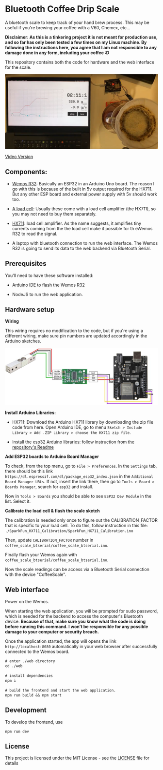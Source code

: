 # Bluetooth Coffee Drip Scale

A bluetooth scale to keep track of your hand brew process. This may be useful if you're brewing your coffee with a V60, Chemex, etc...

**Disclaimer: As this is a tinkering project it is not meant for production use, and so far has only been tested a few times on my Linux machine. By following the instructions here, you agree that I am not responsible to any damage done in any form, including your coffee :D**

This repository contains both the code for hardware and the web interface for the scale.

![demo](./demo.png)

[Video Version](https://gifs.com/gif/coffee-scale-E8m5DY)

## Components:

- [Wemos R32](https://www.amazon.de/s?k=wemos+R32&__mk_de_DE=%C3%85M%C3%85%C5%BD%C3%95%C3%91&ref=nb_sb_noss): Basically an ESP32 in an Arduino Uno board. The reason I go with this is because of the built in 5v output required for the HX711. But any other ESP board and external power supply with 5v should work too.

- [A load cell](https://www.amazon.de/Tragbarer-Elektronischer-W%C3%A4gezelle-HX711-Gewicht-Raspberry/dp/B076PYX5DW/ref=sr_1_1?__mk_de_DE=%C3%85M%C3%85%C5%BD%C3%95%C3%91&dchild=1&keywords=1kg+loadcell&qid=1586778094&sr=8-1): Usually these come with a load cell amplifier (the HX711), so you may not need to buy them separately.

- [HX711](https://circuits4you.com/wp-content/uploads/2016/11/Hx711-Module-Arduino.jpg): load cell amplifier. As the name suggests, it amplifies tiny currents coming from the the load cell make it possible for th eWemos R32 to read the signal.

- A laptop with bluetooth connection to run the web interface. The Wemos R32 is going to send its data to the web backend via Bluetooth Serial.

## Prerequisites

You'll need to have these software installed:

- Arduino IDE to flash the Wemos R32

- NodeJS to run the web application.

## Hardware setup

**Wiring**

This wiring requires no modification to the code, but if you're using a different wiring, make sure pin numbers are updated accordingly in the Arduino sketches.

![wiring](./wiring.jpg)


**Install Arduino Libraries:**

- HX711: Download the Arduino HX711 library by downloading the zip file code from here. Open Arduino IDE, go to menu `Sketch > Include Library > Add .ZIP Library > choose the HX711 zip file`.

- Install the esp32 Arduino libraries: follow instruction from [the repository's Readme](https://github.com/espressif/arduino-esp32#installation-instructions)

**Add ESP32 boards to Arduino Board Manager**

To check, from the top menu, go to `File > Preferences`. In the `Settings` tab, there should be this link `https://dl.espressif.com/dl/package_esp32_index.json` in the `Additional Board Manager URLs`. If not, insert the link there, then go to `Tools > Board > Boards Manager`, search for `esp32` and install.

Now in `Tools > Boards` you should be able to see `ESP32 Dev Module` in the list. Select it.

**Calibrate the load cell & flash the scale sketch**

The calibration is needed only once to figure out the CALIBRATION_FACTOR that is specific to your load cell. To do this, follow instruction in this file: `./SparkFun_HX711_Calibration/SparkFun_HX711_Calibration.ino`

Then, update `CALIBRATION_FACTOR` number in `coffee_scale_btserial/coffee_scale_btserial.ino`.

Finally flash your Wemos again with `coffee_scale_btserial/coffee_scale_btserial.ino`.

Now the scale readings can be access via a Bluetooth Serial connection with the device "CoffeeScale".

## Web interface

Power on the Wemos.

When starting the web application, you will be prompted for sudo password, which is needed for the backend to access the computer's Bluetooth device. **Because of that, make sure you know what the code is doing before running this command. I won't be responsible for any possible damage to your computer or security breach.**

Once the application started, the app will opens the link `http://localhost:8080` automatically in your web browser after successfully connected to the Wemos board.

```
# enter ./web directory
cd ./web

# install dependencies
npm i

# build the frontend and start the web application.
npm run build && npm start
```

## Development

To develop the frontend, use

```
npm run dev
```

## License

This project is licensed under the MIT License - see the [LICENSE](LICENSE) file for details

